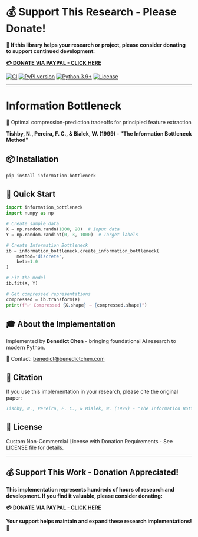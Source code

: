 # 💰 Support This Research - Please Donate!

**🙏 If this library helps your research or project, please consider donating to support continued development:**

**[💳 DONATE VIA PAYPAL - CLICK HERE](https://www.paypal.com/cgi-bin/webscr?cmd=_s-xclick&hosted_button_id=WXQKYYKPHWXHS)**

[![CI](https://github.com/benedictchen/information-bottleneck/workflows/CI/badge.svg)](https://github.com/benedictchen/information-bottleneck/actions)
[![PyPI version](https://badge.fury.io/py/information-bottleneck.svg)](https://badge.fury.io/py/information-bottleneck)
[![Python 3.9+](https://img.shields.io/badge/python-3.9+-blue.svg)](https://www.python.org/downloads/)
[![License](https://img.shields.io/badge/license-Custom%20Non--Commercial-red.svg)](LICENSE)

---

# Information Bottleneck

🌟 Optimal compression-prediction tradeoffs for principled feature extraction

**Tishby, N., Pereira, F. C., & Bialek, W. (1999) - "The Information Bottleneck Method"**

## 📦 Installation

```bash
pip install information-bottleneck
```

## 🚀 Quick Start

```python
import information_bottleneck
import numpy as np

# Create sample data
X = np.random.randn(1000, 20)  # Input data
Y = np.random.randint(0, 3, 1000)  # Target labels

# Create Information Bottleneck
ib = information_bottleneck.create_information_bottleneck(
    method='discrete',
    beta=1.0
)

# Fit the model
ib.fit(X, Y)

# Get compressed representations
compressed = ib.transform(X)
print(f"✅ Compressed {X.shape} → {compressed.shape}")
```

## 🎓 About the Implementation

Implemented by **Benedict Chen** - bringing foundational AI research to modern Python.

📧 Contact: benedict@benedictchen.com

## 📖 Citation

If you use this implementation in your research, please cite the original paper:

```bibtex
Tishby, N., Pereira, F. C., & Bialek, W. (1999) - "The Information Bottleneck Method"
```

## 📜 License

Custom Non-Commercial License with Donation Requirements - See LICENSE file for details.

---

## 💰 Support This Work - Donation Appreciated!

**This implementation represents hundreds of hours of research and development. If you find it valuable, please consider donating:**

**[💳 DONATE VIA PAYPAL - CLICK HERE](https://www.paypal.com/cgi-bin/webscr?cmd=_s-xclick&hosted_button_id=WXQKYYKPHWXHS)**

**Your support helps maintain and expand these research implementations! 🙏**